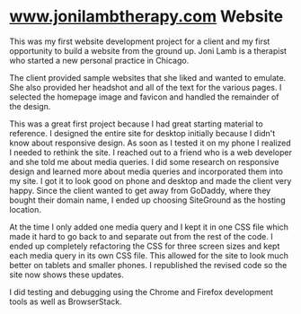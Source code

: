 # www.jonilambtherapy.com Website

This was my first website development project for a client and my first opportunity to build a website from the ground up. Joni Lamb is a therapist who started a new personal practice in Chicago.<br>

The client provided sample websites that she liked and wanted to emulate. She also provided her headshot and all of the text for the various pages. I selected the homepage image and favicon and handled the remainder of the design.

This was a great first project because I had great starting material to reference. I designed the entire site for desktop initially because I didn't know about responsive design. As soon as I tested it on my phone I realized I needed to rethink the site. I reached out to a friend who is a web developer and she told me about media queries. I did some research on responsive design and learned more about media queries and incorporated them into my site. I got it to look good on phone and desktop and made the client very happy. Since the client wanted to get away from GoDaddy, where they bought their domain name, I ended up choosing SiteGround as the hosting location.

At the time I only added one media query and I kept it in one CSS file which made it hard to go back to and separate out from the rest of the code. I ended up completely refactoring the CSS for three screen sizes and kept each media query in its own CSS file. This allowed for the site to look much better on tablets and smaller phones. I republished the revised code so the site now shows these updates.

I did testing and debugging using the Chrome and Firefox development tools as well as BrowserStack.
